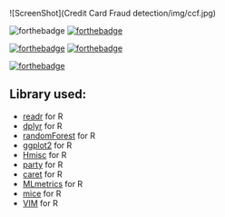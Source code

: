 
![ScreenShot](Credit Card Fraud detection/img/ccf.jpg)



![forthebadge](https://forthebadge.com/images/badges/built-with-love.svg)
[![forthebadge](https://forthebadge.com/images/badges/for-you.svg)](https://forthebadge.com)


[![forthebadge](https://forthebadge.com/images/badges/built-with-swag.svg)](https://forthebadge.com)
[![forthebadge](https://forthebadge.com/images/badges/check-it-out.svg)](https://forthebadge.com)

[![forthebadge](https://forthebadge.com/images/badges/makes-people-smile.svg)](https://forthebadge.com)

## Library used:

- [readr](https://cran.r-project.org/web/packages/readr/readme/README.html) for R
- [dplyr](https://cran.r-project.org/web/packages/dplyr/vignettes/dplyr.html) for R
- [randomForest](https://www.geeksforgeeks.org/random-forest-approach-in-r-programming/) for R
- [ggplot2](https://ggplot2.tidyverse.org/) for R
- [Hmisc](https://cran.r-project.org/web/packages/Hmisc/index.html) for R
- [party](https://cran.r-project.org/web/packages/party/index.html) for R
- [caret](https://cran.r-project.org/web/packages/caret/vignettes/caret.html) for R
- [MLmetrics](https://www.rdocumentation.org/packages/MLmetrics/versions/1.1.1) for R
- [mice](https://cran.r-project.org/web/packages/mice/index.html) for R
- [VIM](https://www.r-bloggers.com/2010/12/r-with-vim/) for R
